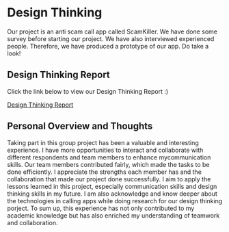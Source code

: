 # Design Thinking
Our project is an anti scam call app called ScamKiller. We have done some survey before starting our project. We have also interviewed experienced people. Therefore, we have produced a prototype of our app. Do take a look! 

<h2>Design Thinking Report</h2>
Click the link below to view our Design Thinking Report :)

<a href="https://drive.google.com/file/d/1LRUmjoIb6NC6SJsasYu4BfGJo979PuDA/view?usp=drive_link">Design Thinking Report</a>
<h2>Personal Overview and Thoughts</h2>
Taking part in this group project has been a valuable and interesting experience. I have more opportunities to interact and collaborate with different respondents and team members to enhance mycommunication skills. Our team members contributed fairly, which made the tasks to be done efficiently. I appreciate the strengths each member has and the collaboration that made our project done successfully. I aim to apply the lessons learned in this project, especially communication skills and design thinking skills in my future. I am also acknowledge and know deeper about the technologies in calling apps while doing research for our design thinking porject. To sum up, this experience has not only contributed to my academic knowledge but has also enriched my understanding of teamwork and collaboration.
